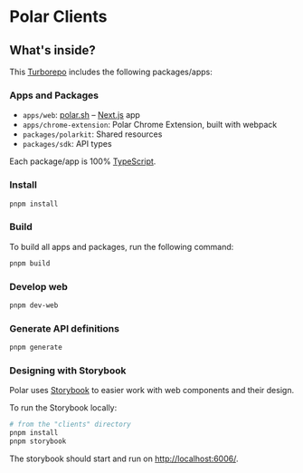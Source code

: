 # Polar Clients

## What's inside?

This [Turborepo](https://turbo.build/) includes the following packages/apps:

### Apps and Packages

- `apps/web`: [polar.sh](https://polar.sh) – [Next.js](https://nextjs.org/) app
- `apps/chrome-extension`: Polar Chrome Extension, built with webpack
- `packages/polarkit`: Shared resources
- `packages/sdk`: API types

Each package/app is 100% [TypeScript](https://www.typescriptlang.org/).

### Install

```bash
pnpm install
```

### Build

To build all apps and packages, run the following command:

```bash
pnpm build
```

### Develop web

```bash
pnpm dev-web
```

### Generate API definitions

```bash
pnpm generate
```

### Designing with Storybook

Polar uses [Storybook](https://storybook.js.org) to easier work with web components and their design.

To run the Storybook locally:

```bash
# from the "clients" directory
pnpm install
pnpm storybook
```

The storybook should start and run on [http://localhost:6006/](http://localhost:6006/).
